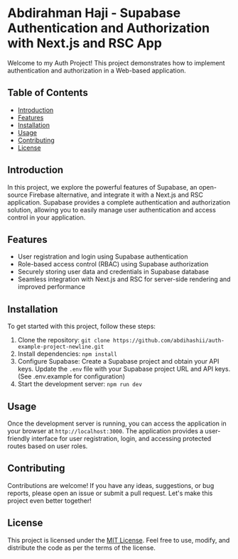 # Abdirahman Haji - Supabase Authentication and Authorization with Next.js and RSC App

Welcome to my Auth Project! This project demonstrates how to implement authentication and authorization in a Web-based application.

## Table of Contents

- [Introduction](#introduction)
- [Features](#features)
- [Installation](#installation)
- [Usage](#usage)
- [Contributing](#contributing)
- [License](#license)

## Introduction

In this project, we explore the powerful features of Supabase, an open-source Firebase alternative, and integrate it with a Next.js and RSC application. Supabase provides a complete authentication and authorization solution, allowing you to easily manage user authentication and access control in your application.

## Features

- User registration and login using Supabase authentication
- Role-based access control (RBAC) using Supabase authorization
- Securely storing user data and credentials in Supabase database
- Seamless integration with Next.js and RSC for server-side rendering and improved performance

## Installation

To get started with this project, follow these steps:

1. Clone the repository: `git clone https://github.com/abdihashii/auth-example-project-newline.git`
2. Install dependencies: `npm install`
3. Configure Supabase: Create a Supabase project and obtain your API keys. Update the `.env` file with your Supabase project URL and API keys. (See .env.example for configuration)
4. Start the development server: `npm run dev`

## Usage

Once the development server is running, you can access the application in your browser at `http://localhost:3000`. The application provides a user-friendly interface for user registration, login, and accessing protected routes based on user roles.

## Contributing

Contributions are welcome! If you have any ideas, suggestions, or bug reports, please open an issue or submit a pull request. Let's make this project even better together!

## License

This project is licensed under the [MIT License](LICENSE). Feel free to use, modify, and distribute the code as per the terms of the license.
